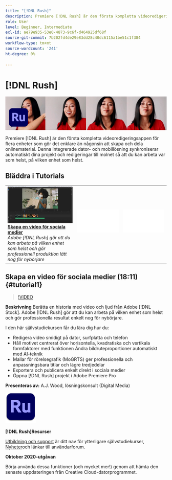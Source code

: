 ```yaml
---
title: "[!DNL Rush]"
description: Premiere [!DNL Rush] är den första kompletta videoredigeringsappen för flera enheter som gör det enklare än någonsin att skapa och dela onlinematerial
role: User
level: Beginner, Intermediate
exl-id: ae79e935-53e0-4873-9c6f-d464925df68f
source-git-commit: 7b202fd4de29e83dd28c40dc6115a1be51c1f384
workflow-type: tm+mt
source-wordcount: '241'
ht-degree: 0%

---
```


# [!DNL Rush]

![Tutorial Hero Image](../assets/Rush.jpg)

Premiere [!DNL Rush] är den första kompletta videoredigeringsappen för flera enheter som gör det enklare än någonsin att skapa och dela onlinematerial. Denna integrerade dator- och mobillösning synkroniserar automatiskt dina projekt och redigeringar till molnet så att du kan arbeta var som helst, på vilken enhet som helst.

## Bläddra i Tutorials

<table style="table-layout:fixed">
<tr>
 <td>
   <a href="rush.md#tutorial1">
      <img alt="Skapa en video för sociala medier" src="../assets/rush_socialMediaAd_wood_thumbnail.jpg" />
   </a>
    <div>
   <a href="rush.md#tutorial1"><strong>Skapa en video för sociala medier</strong></a>
    </div>
    <em>Adobe [!DNL Rush] gör att du kan arbeta på vilken enhet som helst och gör professionell produktion lätt nog för nybörjare</em>
    <br>
  </td>
  <td>
    <img alt="Mellanrum" src="../assets/Whitespacer.png" />
    <div>
    <br>
  </td>
  <td>
    <img alt="Mellanrum" src="../assets/Whitespacer.png" />
    <div>
    <br>
  </td>
</tr>
</table>

## Skapa en video för sociala medier (18:11) {#tutorial1}

>[!VIDEO](https://video.tv.adobe.com/v/326900?hidetitle=true)

**Beskrivning**
Berätta en historia med video och ljud från Adobe [!DNL Stock]. Adobe [!DNL Rush] gör att du kan arbeta på vilken enhet som helst och gör professionella resultat enkelt nog för nybörjare.

I den här självstudiekursen får du lära dig hur du:
* Redigera video smidigt på dator, surfplatta och telefon
* Håll motivet centrerat över horisontella, kvadratiska och vertikala formfaktorer med funktionen Ändra bildruteproportioner automatiskt med AI-teknik
* Mallar för rörelsegrafik (MoGRTS) ger professionella och anpassningsbara titlar och lägre tredjedelar
* Exportera och publicera enkelt direkt i sociala medier
* Öppna [!DNL Rush] projekt i Adobe Premiere Pro

**Presenteras av:**
A.J. Wood, lösningskonsult (Digital Media)

![Rush-logotyp](../assets/ru_appicon_96.png)

**[!DNL Rush]Resurser**

[Utbildning och support](https://helpx.adobe.com/support/premiere-rush.html) är ditt nav för ytterligare självstudiekurser, [Nyheter](https://helpx.adobe.com/premiere-rush/user-guide.html/premiere-rush/help/whats-new.ug.html)och länkar till användarforum.

**Oktober 2020-utgåvan**

Börja använda dessa funktioner (och mycket mer!) genom att hämta den senaste uppdateringen från Creative Cloud-datorprogrammet.
